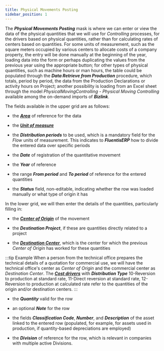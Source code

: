 ```yaml
---
title: Physical Movements Posting
sidebar_position: 1
---
```


The ***Physical Movements Posting*** mask is where we can enter or view the data of the physical quantities that we will use for *Controlling* processes, for the drivers based on physical quantities, rather than for calculating rates of centers based on quantities. For some units of measurement, such as the square meters occupied by various centers to allocate costs of a company property, the entry will be done manually at the beginning of the year, loading data into the form or perhaps duplicating the values from the previous year using the appropriate button; for other types of physical quantities, such as machine hours or man hours, the table could be populated through the ***Data Retrieve from Production*** procedure, which totals, period by period, the data from the Production Declarations or activity hours on Project; another possibility is loading from an Excel sheet through the model *PhysicalMovingControlling - Physical Moving Controlling* available among the on-demand imports of ***Bizlink***.


The fields available in the upper grid are as follows:

- the [***Area***](/docs/controlling/controlling-parametrization/controlling-specific-settings/area-types-areas) of reference for the data

- the [***Unit of measure***](/docs/controlling/controlling-parametrization/controlling-specific-settings/measure-units)

- the ***Distribution periods*** to be used, which is a mandatory field for the *Flow* units of measurement. This indicates to ***FluentisERP*** how to divide the entered data over specific periods

- the ***Date*** of registration of the quantitative movement

- the ***Year*** of reference

- the range ***From period*** and ***To period*** of reference for the entered quantities

- the ***Status*** field, non-editable, indicating whether the row was loaded manually or what type of origin it has

In the lower grid, we will then enter the details of the quantities, particularly filling in:
- the [***Center of Origin***](/docs/controlling/controlling-parametrization/controlling-specific-settings/cost-centers) of the movement

- the ***Destination Project***, if these are quantities directly related to a project

- the [***Destination Center***](/docs/controlling/controlling-parametrization/controlling-specific-settings/cost-centers), which is the center for which the previous *Center of Origin* has worked for these quantities

:::tip Example
When a person from the technical office prepares the technical details of a quotation for commercial use, we will have the technical office's center as *Center of Origin* and the commercial center as *Destination Center*. 
The [***Cost drivers***](/docs/controlling/controlling-parametrization/controlling-specific-settings/cost-drivers) with ***Distribution Type*** 10-Reversion to production at standard rate, 11-Direct reversion at standard rate, 12-Reversion to production at calculated rate refer to the quantities of the origin and/or destination centers.
:::

- the ***Quantity*** valid for the row

- an optional ***Note*** for the row

- the fields ***Classification Code***, ***Number***, and ***Description*** of the asset linked to the entered row (populated, for example, for assets used in production, if quantity-based depreciations are employed)

- the ***Division*** of reference for the row, which is relevant in companies with multiple active Divisions.